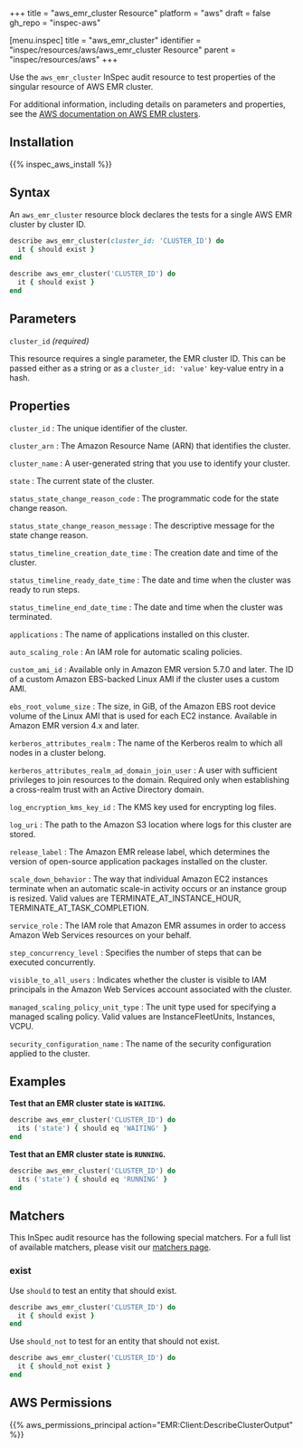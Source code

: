 +++
title = "aws_emr_cluster Resource"
platform = "aws"
draft = false
gh_repo = "inspec-aws"

[menu.inspec]
title = "aws_emr_cluster"
identifier = "inspec/resources/aws/aws_emr_cluster Resource"
parent = "inspec/resources/aws"
+++

Use the `aws_emr_cluster` InSpec audit resource to test properties of the singular resource of AWS EMR cluster.

For additional information, including details on parameters and properties, see the [AWS documentation on AWS EMR clusters](https://docs.aws.amazon.com/AWSCloudFormation/latest/UserGuide/aws-resource-elasticmapreduce-cluster.html).

## Installation

{{% inspec_aws_install %}}

## Syntax

An `aws_emr_cluster` resource block declares the tests for a single AWS EMR cluster by cluster ID.

```ruby
describe aws_emr_cluster(cluster_id: 'CLUSTER_ID') do
  it { should exist }
end
```

```ruby
describe aws_emr_cluster('CLUSTER_ID') do
  it { should exist }
end
```

## Parameters

`cluster_id` _(required)_

This resource requires a single parameter, the EMR cluster ID.
This can be passed either as a string or as a `cluster_id: 'value'` key-value entry in a hash.

## Properties

`cluster_id`
: The unique identifier of the cluster.

`cluster_arn`
: The Amazon Resource Name (ARN) that identifies the cluster.

`cluster_name`
: A user-generated string that you use to identify your cluster.

`state`
: The current state of the cluster.

`status_state_change_reason_code`
: The programmatic code for the state change reason.

`status_state_change_reason_message`
: The descriptive message for the state change reason.

`status_timeline_creation_date_time`
: The creation date and time of the cluster.

`status_timeline_ready_date_time`
: The date and time when the cluster was ready to run steps.

`status_timeline_end_date_time`
: The date and time when the cluster was terminated.

`applications`
: The name of applications installed on this cluster.

`auto_scaling_role`
: An IAM role for automatic scaling policies.

`custom_ami_id`
: Available only in Amazon EMR version 5.7.0 and later. The ID of a custom Amazon EBS-backed Linux AMI if the cluster uses a custom AMI.

`ebs_root_volume_size`
: The size, in GiB, of the Amazon EBS root device volume of the Linux AMI that is used for each EC2 instance. Available in Amazon EMR version 4.x and later.

`kerberos_attributes_realm`
: The name of the Kerberos realm to which all nodes in a cluster belong.

`kerberos_attributes_realm_ad_domain_join_user`
: A user with sufficient privileges to join resources to the domain. Required only when establishing a cross-realm trust with an Active Directory domain.

`log_encryption_kms_key_id`
: The KMS key used for encrypting log files.

`log_uri`
: The path to the Amazon S3 location where logs for this cluster are stored.

`release_label`
: The Amazon EMR release label, which determines the version of open-source application packages installed on the cluster.

`scale_down_behavior`
: The way that individual Amazon EC2 instances terminate when an automatic scale-in activity occurs or an instance group is resized. Valid values are TERMINATE_AT_INSTANCE_HOUR, TERMINATE_AT_TASK_COMPLETION.

`service_role`
: The IAM role that Amazon EMR assumes in order to access Amazon Web Services resources on your behalf.

`step_concurrency_level`
: Specifies the number of steps that can be executed concurrently.

`visible_to_all_users`
: Indicates whether the cluster is visible to IAM principals in the Amazon Web Services account associated with the cluster.

`managed_scaling_policy_unit_type`
: The unit type used for specifying a managed scaling policy. Valid values are InstanceFleetUnits, Instances, VCPU.

`security_configuration_name`
: The name of the security configuration applied to the cluster.

## Examples

**Test that an EMR cluster state is `WAITING`.**

```ruby
describe aws_emr_cluster('CLUSTER_ID') do
  its ('state') { should eq 'WAITING' }
end
```

**Test that an EMR cluster state is `RUNNING`.**

```ruby
describe aws_emr_cluster('CLUSTER_ID') do
  its ('state') { should eq 'RUNNING' }
end
```

## Matchers

This InSpec audit resource has the following special matchers. For a full list of available matchers, please visit our [matchers page](https://www.inspec.io/docs/reference/matchers/).

### exist

Use `should` to test an entity that should exist.

```ruby
describe aws_emr_cluster('CLUSTER_ID') do
  it { should exist }
end
```

Use `should_not` to test for an entity that should not exist.

```ruby
describe aws_emr_cluster('CLUSTER_ID') do
  it { should_not exist }
end
```

## AWS Permissions

{{% aws_permissions_principal action="EMR:Client:DescribeClusterOutput" %}}
